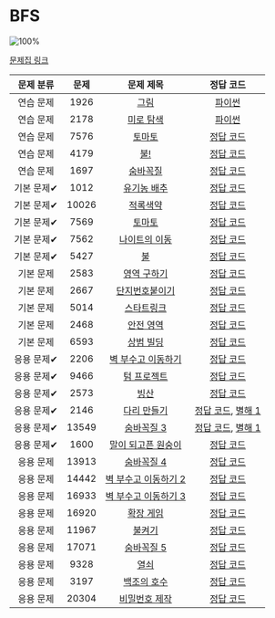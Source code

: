 # BFS

![100%](https://progress-bar.xyz/30/?scale=30&title=progress&width=500&color=babaca&suffix=/30)

[문제집 링크](https://www.acmicpc.net/workbook/view/7313)

| 문제 분류 | 문제 | 문제 제목 | 정답 코드 |
| :--: | :--: | :--: | :--: |
| 연습 문제 | 1926 | [그림](https://www.acmicpc.net/problem/1926) | [파이썬](bfs/picture.py) |
| 연습 문제 | 2178 | [미로 탐색](https://www.acmicpc.net/problem/2178) | [파이썬](bfs/maze.py) |
| 연습 문제 | 7576 | [토마토](https://www.acmicpc.net/problem/7576) | [정답 코드](../0x09/solutions/7576.cpp) |
| 연습 문제 | 4179 | [불!](https://www.acmicpc.net/problem/4179) | [정답 코드](../0x09/solutions/4179.cpp) |
| 연습 문제 | 1697 | [숨바꼭질](https://www.acmicpc.net/problem/1697) | [정답 코드](../0x09/solutions/1697.cpp) |
| 기본 문제✔ | 1012 | [유기농 배추](https://www.acmicpc.net/problem/1012) | [정답 코드](../0x09/solutions/1012.cpp) |
| 기본 문제✔ | 10026 | [적록색약](https://www.acmicpc.net/problem/10026) | [정답 코드](../0x09/solutions/10026.cpp) |
| 기본 문제✔ | 7569 | [토마토](https://www.acmicpc.net/problem/7569) | [정답 코드](../0x09/solutions/7569.cpp) |
| 기본 문제✔ | 7562 | [나이트의 이동](https://www.acmicpc.net/problem/7562) | [정답 코드](../0x09/solutions/7562.cpp) |
| 기본 문제✔ | 5427 | [불](https://www.acmicpc.net/problem/5427) | [정답 코드](../0x09/solutions/5427.cpp) |
| 기본 문제 | 2583 | [영역 구하기](https://www.acmicpc.net/problem/2583) | [정답 코드](../0x09/solutions/2583.cpp) |
| 기본 문제 | 2667 | [단지번호붙이기](https://www.acmicpc.net/problem/2667) | [정답 코드](../0x09/solutions/2667.cpp) |
| 기본 문제 | 5014 | [스타트링크](https://www.acmicpc.net/problem/5014) | [정답 코드](../0x09/solutions/5014.cpp) |
| 기본 문제 | 2468 | [안전 영역](https://www.acmicpc.net/problem/2468) | [정답 코드](../0x09/solutions/2468.cpp) |
| 기본 문제 | 6593 | [상범 빌딩](https://www.acmicpc.net/problem/6593) | [정답 코드](../0x09/solutions/6593.cpp) |
| 응용 문제✔ | 2206 | [벽 부수고 이동하기](https://www.acmicpc.net/problem/2206) | [정답 코드](../0x09/solutions/2206.cpp) |
| 응용 문제✔ | 9466 | [텀 프로젝트](https://www.acmicpc.net/problem/9466) | [정답 코드](../0x09/solutions/9466.cpp) |
| 응용 문제✔ | 2573 | [빙산](https://www.acmicpc.net/problem/2573) | [정답 코드](../0x09/solutions/2573.cpp) |
| 응용 문제✔ | 2146 | [다리 만들기](https://www.acmicpc.net/problem/2146) | [정답 코드](../0x09/solutions/2146.cpp), [별해 1](../0x09/solutions/2146_1.cpp) |
| 응용 문제✔ | 13549 | [숨바꼭질 3](https://www.acmicpc.net/problem/13549) | [정답 코드](../0x09/solutions/13549.cpp), [별해 1](../0x09/solutions/13549_1.cpp) |
| 응용 문제✔ | 1600 | [말이 되고픈 원숭이](https://www.acmicpc.net/problem/1600) | [정답 코드](../0x09/solutions/1600.cpp) |
| 응용 문제 | 13913 | [숨바꼭질 4](https://www.acmicpc.net/problem/13913) | [정답 코드](../0x09/solutions/13913.cpp) |
| 응용 문제 | 14442 | [벽 부수고 이동하기 2](https://www.acmicpc.net/problem/14442) | [정답 코드](../0x09/solutions/14442.cpp) |
| 응용 문제 | 16933 | [벽 부수고 이동하기 3](https://www.acmicpc.net/problem/16933) | [정답 코드](../0x09/solutions/16933.cpp) |
| 응용 문제 | 16920 | [확장 게임](https://www.acmicpc.net/problem/16920) | [정답 코드](../0x09/solutions/16920.cpp) |
| 응용 문제 | 11967 | [불켜기](https://www.acmicpc.net/problem/11967) | [정답 코드](../0x09/solutions/11967.cpp) |
| 응용 문제 | 17071 | [숨바꼭질 5](https://www.acmicpc.net/problem/17071) | [정답 코드](../0x09/solutions/17071.cpp) |
| 응용 문제 | 9328 | [열쇠](https://www.acmicpc.net/problem/9328) | [정답 코드](../0x09/solutions/9328.cpp) |
| 응용 문제 | 3197 | [백조의 호수](https://www.acmicpc.net/problem/3197) | [정답 코드](../0x09/solutions/3197.cpp) |
| 응용 문제 | 20304 | [비밀번호 제작](https://www.acmicpc.net/problem/20304) | [정답 코드](../0x09/solutions/20304.cpp) |
